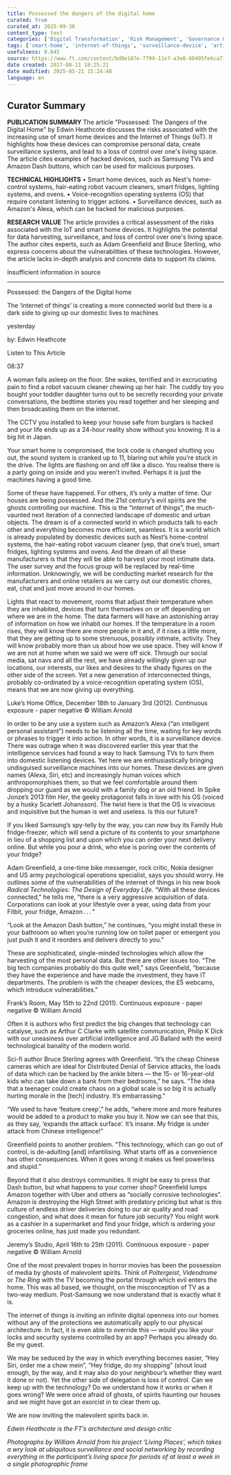 ```yaml
---
title: Possessed the dangers of the digital home
curated: true
curated_at: 2025-09-30
content_type: text
categories: ['Digital Transformation', 'Risk Management', 'Governance & Transparency']
tags: ['smart-home', 'internet-of-things', 'surveillance-device', 'artificial-intelligence', 'machine-learning', 'data-farming', 'personal-data-privacy', 'digital-surveillance', 'home-security', 'connected-devices']
usefulness: 0.645
source: https://www.ft.com/content/bd8e187e-7799-11e7-a3e8-60495fe6ca71
date created: 2017-08-11 18:25:21
date modified: 2025-05-21 15:24:48
language: en
---
```

## Curator Summary

**PUBLICATION SUMMARY**
The article "Possessed: The Dangers of the Digital Home" by Edwin Heathcote discusses the risks associated with the increasing use of smart home devices and the Internet of Things (IoT). It highlights how these devices can compromise personal data, create surveillance systems, and lead to a loss of control over one's living space. The article cites examples of hacked devices, such as Samsung TVs and Amazon Dash buttons, which can be used for malicious purposes.

**TECHNICAL HIGHLIGHTS**
• Smart home devices, such as Nest's home-control systems, hair-eating robot vacuum cleaners, smart fridges, lighting systems, and ovens.
• Voice-recognition operating systems (OS) that require constant listening to trigger actions.
• Surveillance devices, such as Amazon's Alexa, which can be hacked for malicious purposes.

**RESEARCH VALUE**
The article provides a critical assessment of the risks associated with the IoT and smart home devices. It highlights the potential for data harvesting, surveillance, and loss of control over one's living space. The author cites experts, such as Adam Greenfield and Bruce Sterling, who express concerns about the vulnerabilities of these technologies. However, the article lacks in-depth analysis and concrete data to support its claims.

Insufficient information in source

---

Possessed: the Dangers of the Digital home

The ‘internet of things’ is creating a more connected world but there is a dark side to giving up our domestic lives to machines

yesterday

by: Edwin Heathcote

Listen to This Article

08:37

A woman falls asleep on the floor. She wakes, terrified and in excruciating pain to find a robot vacuum cleaner chewing up her hair. The cuddly toy you bought your toddler daughter turns out to be secretly recording your private conversations, the bedtime stories you read together and her sleeping and then broadcasting them on the internet.

The CCTV you installed to keep your house safe from burglars is hacked and your life ends up as a 24-hour reality show without you knowing. It is a big hit in Japan.

Your smart home is compromised, the lock code is changed shutting you out, the sound system is cranked up to 11, blaring out while you’re stuck in the drive. The lights are flashing on and off like a disco. You realise there is a party going on inside and you weren’t invited. Perhaps it is just the machines having a good time.

Some of these have happened. For others, it’s only a matter of time. Our houses are being possessed. And the 21st century’s evil spirits are the ghosts controlling our machine. This is the “internet of things”, the much-vaunted next iteration of a connected landscape of domestic and urban objects. The dream is of a connected world in which products talk to each other and everything becomes more efficient, seamless. It is a world which is already populated by domestic devices such as Nest’s home-control systems, the hair-eating robot vacuum cleaner (yep, that one’s true), smart fridges, lighting systems and ovens. And the dream of all these manufacturers is that they will be able to harvest your most intimate data. The user survey and the focus group will be replaced by real-time information. Unknowingly, we will be conducting market research for the manufacturers and online retailers as we carry out our domestic chores, eat, chat and just move around in our homes.

Lights that react to movement, rooms that adjust their temperature when they are inhabited, devices that turn themselves on or off depending on where we are in the home. The data farmers will have an astonishing array of information on how we inhabit our homes. If the temperature in a room rises, they will know there are more people in it and, if it rises a little more, that they are getting up to some strenuous, possibly intimate, activity. They will know probably more than us about how we use space. They will know if we are not at home when we said we were off sick. Through our social media, sat navs and all the rest, we have already willingly given up our locations, our interests, our likes and desires to the shady figures on the other side of the screen. Yet a new generation of interconnected things, probably co-ordinated by a voice-recognition operating system (OS), means that we are now giving up everything.

Luke’s Home Office, December 18th to January 3rd (2012). Continuous exposure - paper negative © William Arnold

In order to be any use a system such as Amazon’s Alexa (“an intelligent personal assistant”) needs to be listening all the time, waiting for key words or phrases to trigger it into action. In other words, it is a surveillance device. There was outrage when it was discovered earlier this year that the intelligence services had found a way to hack Samsung TVs to turn them into domestic listening devices. Yet here we are enthusiastically bringing undisguised surveillance machines into our homes. These devices are given names (Alexa, Siri, etc) and increasingly human voices which anthropomorphises them, so that we feel comfortable around them dropping our guard as we would with a family dog or an old friend. In Spike Jonze’s 2013 film _Her_, the geeky protagonist falls in love with his OS (voiced by a husky Scarlett Johansson). The twist here is that the OS is vivacious and inquisitive but the human is wet and useless. Is this our future?

If you liked Samsung’s spy-telly by the way, you can now buy its Family Hub fridge-freezer, which will send a picture of its contents to your smartphone in lieu of a shopping list and upon which you can order your next delivery online. But while you pour a drink, who else is poring over the contents of your fridge?

Adam Greenfield, a one-time bike messenger, rock critic, Nokia designer and US army psychological operations specialist, says you should worry. He outlines some of the vulnerabilities of the internet of things in his new book _Radical Technologies: The Design of Everyday Life_. “With all these devices connected,” he tells me, “there is a very aggressive acquisition of data. Corporations can look at your lifestyle over a year, using data from your Fitbit, your fridge, Amazon . . . ”

“Look at the Amazon Dash button,” he continues, “you might install these in your bathroom so when you’re running low on toilet paper or emergent you just push it and it reorders and delivers directly to you.”

These are sophisticated, single-minded technologies which allow the harvesting of the most personal data. But there are other issues too. “The big tech companies probably do this quite well,” says Greenfield, “because they have the experience and have made the investment, they have IT departments. The problem is with the cheaper devices, the £5 webcams, which introduce vulnerabilities.”

Frank’s Room, May 15th to 22nd (2011). Continuous exposure - paper negative © William Arnold

Often it is authors who first predict the big changes that technology can catalyse, such as Arthur C Clarke with satellite communication, Philip K Dick with our uneasiness over artificial intelligence and JG Ballard with the weird technological banality of the modern world.

Sci-fi author Bruce Sterling agrees with Greenfield. “It’s the cheap Chinese cameras which are ideal for Distributed Denial of Service attacks, the loads of data which can be hacked by the ankle biters — the 15- or 16-year-old kids who can take down a bank from their bedrooms,” he says. “The idea that a teenager could create chaos on a global scale is so big it is actually hurting morale in the \[tech\] industry. It’s embarrassing.”

“We used to have ‘feature creep’,” he adds, “where more and more features would be added to a product to make you buy it. Now we can see that this, as they say, ‘expands the attack surface’. It’s insane. My fridge is under attack from Chinese intelligence!”

Greenfield points to another problem. “This technology, which can go out of control, is de-adulting \[and\] infantilising. What starts off as a convenience has other consequences. When it goes wrong it makes us feel powerless and stupid.”

Beyond that it also destroys communities. It might be easy to press that Dash button, but what happens to your corner shop? Greenfield lumps Amazon together with Uber and others as “socially corrosive technologies”. Amazon is destroying the High Street with predatory pricing but what is this culture of endless driver deliveries doing to our air quality and road congestion, and what does it mean for future job security? You might work as a cashier in a supermarket and find your fridge, which is ordering your groceries online, has just made you redundant.

Jeremy’s Studio, April 16th to 25th (2011). Continuous exposure - paper negative © William Arnold

One of the most prevalent tropes in horror movies has been the possession of media by ghosts of malevolent spirits. Think of _Poltergeist_, _Videodrome_ or _The Ring_ with the TV becoming the portal through which evil enters the home. This was all based, we thought, on the misconception of TV as a two-way medium. Post-Samsung we now understand that is exactly what it is.

The internet of things is inviting an infinite digital openness into our homes without any of the protections we automatically apply to our physical architecture. In fact, it is even able to override this — would you like your locks and security systems controlled by an app? Perhaps you already do. Be my guest.

We may be seduced by the way in which everything becomes easier, “Hey Siri, order me a chow mein”, “Hey fridge, do my shopping” (shout loud enough, by the way, and it may also do your neighbour’s whether they want it done or not). Yet the other side of delegation is loss of control. Can we keep up with the technology? Do we understand how it works or when it goes wrong? We were once afraid of ghosts, of spirits haunting our houses and we might have got an exorcist in to clear them up.

We are now inviting the malevolent spirits back in.

_Edwin Heathcote is the FT’s architecture and design critic_

_Photographs by William Arnold from his project ‘Living Places’, which takes a wry look at ubiquitous surveillance and social networking by recording everything in the participant’s living space for periods of at least a week in a single photographic frame_
